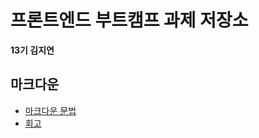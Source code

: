 # 프론트엔드 부트캠프 과제 저장소

**13기 김지연**

## 마크다운

- [마크다운 문법](./src/md/markdown.md)
- [회고](./src/md/retrospect.md)
